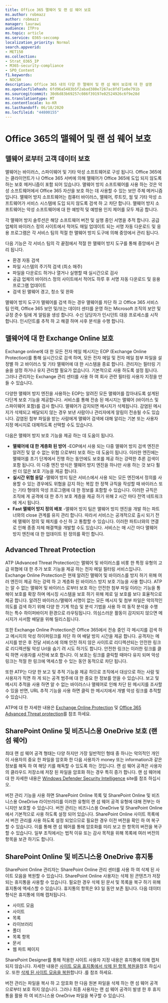 ```yaml
---
title: Office 365 맬웨어 및 랜 섬 웨어 보호
ms.author: robmazz
author: robmazz
manager: laurawi
audience: ITPro
ms.topic: article
ms.service: O365-seccomp
localization_priority: Normal
search.appverid:
- MET150
ms.collection:
- Strat_O365_IP
- M365-security-compliance
- SPO_Content
f1.keywords:
- NOCSH
description: Office 365 내의 다양 한 맬웨어 및 랜 섬 웨어 보호에 대 한 설명
ms.openlocfilehash: 6fd96a5483b5f2abad380e7267ac8fd71e0e791b
ms.sourcegitcommit: 30d6d83b69257c086f39197e02524926c6f9e28d
ms.translationtype: MT
ms.contentlocale: ko-KR
ms.lasthandoff: 06/18/2020
ms.locfileid: "44800155"
---
```

# <a name="malware-and-ransomware-protection-in-office-365"></a>Office 365의 맬웨어 및 랜 섬 웨어 보호

## <a name="protecting-customer-data-from-malware"></a>맬웨어 로부터 고객 데이터 보호

맬웨어는 바이러스, 스파이웨어 및 기타 악성 소프트웨어로 구성 됩니다. Office 365에는 클라이언트가 나 Office 365 서버에 의해 맬웨어가 Office 365에 도입 되지 않도록 하는 보호 메커니즘이 포함 되어 있습니다. 맬웨어 방지 소프트웨어를 사용 하는 것은 악성 소프트웨어에서 Office 365 자산을 보호 하는 데 사용할 수 있는 보안 주체 메커니즘입니다. 맬웨어 방지 소프트웨어는 컴퓨터 바이러스, 맬웨어, 루트킷, 웜 및 기타 악성 소프트웨어가 서비스 시스템에 도입 되지 않도록 검색 하 고 차단 합니다. 맬웨어 방지 소프트웨어는 악성 소프트웨어에 대 한 예방적 및 예방용 인지 제어를 모두 제공 합니다.

각 맬웨어 방지 솔루션은 해당 소프트웨어 버전 및 실행 중인 서명을 추적 합니다. 공급 업체의 바이러스 정의 사이트에서 적어도 매일 업데이트 되는 서명 자동 다운로드 및 응용 프로그램은 각 서비스 팀의 적절 한 맬웨어 방지 도구에 의해 중앙에서 관리 됩니다.

다음 기능은 각 서비스 팀의 각 끝점에서 적절 한 맬웨어 방지 도구를 통해 중앙에서 관리 됩니다.

- 환경 자동 검색
- 파일 시스템의 주기적 검색 (최소 매주) 
- 파일을 다운로드 하거나 열거나 실행할 때 실시간으로 검사 
- 공급 업체의 바이러스 정의 사이트에서 적어도 하루 후 서명 자동 다운로드 및 응용 프로그램 업데이트
- 검색 된 맬웨어 경고, 청소 및 완화

맬웨어 방지 도구가 맬웨어를 검색 하는 경우 맬웨어를 차단 하 고 Office 365 서비스 팀 인력, Office 365 보안 및/또는 데이터 센터를 운영 하는 Microsoft 조직의 보안 및 규정 준수 팀에 게 알림을 생성 합니다. 수신 담당자가 인시던트 대응 프로세스를 시작 합니다. 인시던트를 추적 하 고 해결 하며 사후 분석을 수행 합니다. 

## <a name="exchange-online-protection-against-malware"></a>맬웨어에 대 한 Exchange Online 보호

Exchange online에 대 한 모든 전자 메일 메시지는 EOP (Exchange Online Protection)를 통해 실시간으로 검색 하며, 모든 전자 메일 및 전자 메일 첨부 파일을 설정별 하 고 바이러스 및 기타 맬웨어에 대 한 시스템을 종료 합니다. 관리자는 필터링 기술을 설정 하거나 유지 관리할 필요가 없습니다. 기본적으로 사용 하도록 설정 됩니다. 그러나 관리자는 Exchange 관리 센터를 사용 하 여 회사 관련 필터링 사용자 지정을 만들 수 있습니다.

다양한 맬웨어 방지 엔진을 사용하는 EOP는 알려진 모든 맬웨어를 잡아내도록 설계된 다단계 보호 기능을 제공합니다. 서비스를 통해 전송 된 메시지는 맬웨어 (바이러스 및 스파이웨어 포함)를 검사 합니다. 맬웨어가 감지되면 메시지가 삭제됩니다. 감염된 메시지가 삭제되고 배달되지 않는 경우 보낸 사람이나 관리자에게 알림이 전송될 수도 있습니다. 감염된 첨부 파일을 받는 사람에게 맬웨어 검색에 대해 알리는 기본 또는 사용자 지정 메시지로 대체하도록 선택할 수도 있습니다.

다음은 맬웨어 방지 보호 기능을 제공 하는 데 도움이 됩니다.

- **맬웨어에 대 한 계층화 된 방어** -EOP에서 사용 되는 다중 맬웨어 방지 검색 엔진은 알려진 및 알 수 없는 위협 으로부터 보호 하는 데 도움이 됩니다. 이러한 엔진에는 맬웨어를 초기 단계에서 진행 하는 동안에도 보호를 제공 하는 강력한 추론 검색이 포함 됩니다. 이 다중 엔진 방식은 맬웨어 방지 엔진을 하나만 사용 하는 것 보다 훨씬 더 많은 보호 기능을 제공 합니다.
- **실시간 위협 응답** -맬웨어 방지 팀은 서비스에서 사용 되는 모든 엔진에서 정의를 사용할 수 있는 경우에도 위협을 감지 하는 복잡 한 정책 규칙을 작성할 때 바이러스 또는 기타 형태의 악성 프로그램에 대 한 정보를 포함할 수 있습니다. 이러한 규칙은 조직에 게 공격에 대 한 추가 보호 계층을 제공 하기 위해 2 시간 마다 전역 네트워크에 게시 됩니다.
- **Fast 맬웨어 방지 정의 배포** -맬웨어 방지 팀은 맬웨어 방지 엔진을 개발 하는 파트너와의 close 관계를 유지 관리 합니다. 따라서 서비스는 공개적으로 출시 되기 전에 맬웨어 정의 및 패치를 수신 하 고 통합할 수 있습니다. 이러한 파트너와의 연결로 인해 종종 자체 해결책을 개발할 수도 있습니다. 서비스는 매 시간 마다 맬웨어 방지 엔진에 대 한 업데이트 된 정의를 확인 합니다.

## <a name="advanced-threat-protection"></a>Advanced Threat Protection

ATP (Advanced Threat Protection)는 맬웨어 및 바이러스를 비롯 한 특정 유형의 고급 위협에 대 한 추가 보호 기능을 제공 하는 전자 메일 필터링 서비스입니다. Exchange Online Protection은 현재 알려진 맬웨어 및 바이러스를 방지 하기 위해 여러 엔진이 제공 하는 강력 하 고 계층화 된 바이러스 방지 보호 기능을 사용 합니다. ATP는 알 수 없는 맬웨어 및 바이러스 로부터 보호 하는 안전한 첨부 파일 이라는 기능을 통해이 보호를 확장 하며 메시징 시스템을 보호 하기 위해 제로 일 보호를 보다 효율적으로 제공 합니다. 알려진 바이러스/맬웨어 서명이 없는 모든 메시지 및 첨부 파일은 악의적인 의도를 검색 하기 위해 다양 한 기계 학습 및 분석 기법을 사용 하 여 동작 분석을 수행 하는 특수 하이퍼바이저 환경으로 라우팅됩니다. 의심스러운 활동이 감지되지 않으면 메시지가 사서함 배달을 위해 릴리스됩니다.

또한 Exchange Online Protection은 Office 365에서 전송 중인 각 메시지를 검색 하 고 메시지의 악성 하이퍼링크를 차단 하 여 배달 방지 시간을 제공 합니다. 공격자는 메시지를 받은 후 전달 서비스에 의해 안전 하지 않은 사이트로 리디렉션되는 안전한 링크로 리디렉션될 악성 Url을 숨기 려 시도 하기도 합니다. 안전한 링크는 이러한 링크를 클릭 하면 사용자를 사전에 보호 합니다. 이 보호는 링크를 클릭할 때마다 유지 되며 악성 링크는 적절 한 링크에 액세스할 수 있는 동안 동적으로 차단 됩니다.

또한 ATP는 다양 한 보고 및 추적 기능을 제공 하므로 조직에서 대상으로 하는 사람 및 사용자가 직면 하 게 되는 공격 범주에 대 한 중요 한 정보를 얻을 수 있습니다. 보고 및 메시지 추적을 사용 하면 알 수 없는 바이러스나 맬웨어로 인해 차단 된 메시지를 조사할 수 있을 반면, URL 추적 기능을 사용 하면 클릭 한 메시지에서 개별 악성 링크를 추적할 수 있습니다. 

ATP에 대 한 자세한 내용은 [Exchange Online Protection](https://docs.microsoft.com/Office365/SecurityCompliance/eop/exchange-online-protection-overview) 및 [Office 365 Advanced Threat protection](https://docs.microsoft.com/microsoft-365/security/office-365-security/office-365-atp)를 참조 하세요.

## <a name="sharepoint-online-and-onedrive-for-business-protection-against-ransomware"></a>SharePoint Online 및 비즈니스용 OneDrive 보호 (랜 섬 웨어)

최대 랜 섬 웨어 공격 형태는 다양 하지만 가장 일반적인 형태 중 하나는 악의적인 개인이 사용자의 중요 한 파일을 암호화 한 다음 사용자가 money 또는 information과 같은 정보를 해독 하 여 해당 키를 해독할 수 있도록 하는 것입니다. 랜 섬 웨어 공격은 사용자의 클라우드 저장소에 저장 된 파일을 암호화 하는 경우 특히 증가 합니다. 랜 섬 웨어에 대 한 자세한 내용은 [Windows Defender Security Intelligence](https://www.microsoft.com/wdsi) site를 참조 하십시오.

버전 관리 기능을 사용 하면 SharePoint Online 목록 및 SharePoint Online 및 비즈니스용 OneDrive 라이브러리를 이러한 유형의 랜 섬 웨어 공격 유형에 대해 전부는 아니지만 보호할 수 있습니다. 버전 관리는 비즈니스용 OneDrive 및 SharePoint Online에서 기본적으로 사용 하도록 설정 되어 있습니다. SharePoint Online 사이트 목록에서 버전 관리를 사용 하도록 설정 되었으므로 필요한 경우 이전 버전을 확인 하 여 복구할 수 있습니다. 이를 통해 랜 섬 웨어를 통해 암호화를 미리 보고 한 항목의 버전을 복구할 수 있습니다. 일부 조직에서는 법적 이유 또는 감사 목적을 위해 목록에 여러 버전의 항목을 보관 하기도 합니다.

## <a name="sharepoint-online-and-onedrive-for-business-recycle-bins"></a>SharePoint Online 및 비즈니스용 OneDrive 휴지통

SharePoint Online 관리자는 SharePoint Online 관리 센터를 사용 하 여 삭제 된 사이트 모음을 복원할 수 있습니다. SharePoint Online 사용자는 삭제 된 콘텐츠가 저장 되는 휴지통을 사용할 수 있습니다. 필요한 경우 삭제 된 문서 및 목록을 복구 하기 위해 휴지통에 액세스할 수 있습니다. 휴지통의 항목은 93 일 동안 보존 됩니다. 다음 데이터 형식은 휴지통에 의해 캡처됩니다.

- 사이트 모음
- 사이트
- 목록
- 라이브러리
- 폴더
- 목록 항목
- 문서
- 웹 파트 페이지

SharePoint Designer를 통해 적용한 사이트 사용자 지정 내용은 휴지통에 의해 캡처되지 않습니다. 자세한 내용은 [사이트 모음 휴지통에서 삭제 된 항목 복원을](https://support.microsoft.com/office/restore-deleted-items-from-the-site-collection-recycle-bin-5fa924ee-16d7-487b-9a0a-021b9062d14b)참조 하십시오. 또한 [삭제 된 사이트 모음을 복원](https://docs.microsoft.com/sharepoint/restore-deleted-site-collection)합니다 .를 참조 하세요.

버전 관리는 파일을 복사 하 고 암호화 한 다음 원본 파일을 삭제 하는 랜 섬 웨어 공격 으로부터 보호 하지 않습니다. 그러나 최종 사용자는 랜 섬 웨어 공격이 발생 한 후 휴지통을 활용 하 여 비즈니스용 OneDrive 파일을 복구할 수 있습니다.
